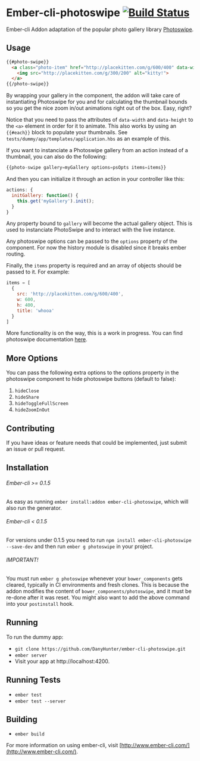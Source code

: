 # Ember-cli-photoswipe [![Build Status](https://travis-ci.org/poetic/ember-cli-photoswipe.svg)](https://travis-ci.org/poetic/ember-cli-photoswipe)

Ember-cli Addon adaptation of the popular photo gallery library
[Photoswipe](https://github.com/dimsemenov/PhotoSwipe).

## Usage

```html
{{#photo-swipe}}
  <a class="photo-item" href="http://placekitten.com/g/600/400" data-width="600" data-height="400">
    <img src="http://placekitten.com/g/300/200" alt="kitty!">
  </a>
{{/photo-swipe}}
```

By wrapping your gallery in the component, the addon will take care of
instantiating Photoswipe for you and for calculating the thumbnail bounds so
you get the nice zoom in/out animations right out of the box. Easy, right?

Notice that you need to pass the attributes of `data-width` and `data-height`
to the `<a>` element in order for it to animate. This also works by using an `{{#each}}`
block to populate your thumbnails. See `tests/dummy/app/templates/application.hbs`
as an example of this.

If you want to instanciate a Photoswipe gallery from an action instead of a
thumbnail, you can also do the following:

```javascript
{{photo-swipe gallery=myGallery options=psOpts items=items}}
```

And then you can initialize it through an action in your controller like this:

``` javascript
actions: {
  initGallery: function() {
    this.get('myGallery').init();
  }
}
```

Any property bound to `gallery` will become the actual gallery object.
This is used to instanciate PhotoSwipe and to interact with the live instance.

Any photoswipe options can be passed to the `options` property of the component.
For now the history module is disabled since it breaks ember routing.

Finally, the `items` property is required and an array of objects should be
passed to it. For example:

```javascript
items = [
  {
    src: 'http://placekitten.com/g/600/400',
    w: 600,
    h: 400,
    title: 'whooa'
  }
]
```

More functionality is on the way, this is a work in progress. You can find
photoswipe documentation [here](http://photoswipe.com/).

## More Options

You can pass the following extra options to the options property in the
photoswipe component to hide photoswipe buttons (default to false):

1. `hideClose`
2. `hideShare`
3. `hideToggleFullScreen`
4. `hideZoomInOut`

## Contributing

If you have ideas or feature needs that could be implemented, just submit an issue
or pull request.

## Installation

###### Ember-cli >= 0.1.5
As easy as running `ember install:addon ember-cli-photoswipe`, which will also
run the generator.

###### Ember-cli < 0.1.5
For versions under 0.1.5 you need to run `npm install ember-cli-photoswipe
--save-dev` and then run `ember g photoswipe` in your project.

###### IMPORTANT!
You must run `ember g photoswipe` whenever your `bower_components` gets cleared, typically in CI environments and fresh clones.
This is because the addon modifies the content of `bower_components/photoswipe`, and it must be re-done after it was reset. You might also want to add the above command into your `postinstall` hook.

## Running

To run the dummy app:

* `git clone https://github.com/DanyHunter/ember-cli-photoswipe.git`
* `ember server`
* Visit your app at http://localhost:4200.

## Running Tests

* `ember test`
* `ember test --server`

## Building

* `ember build`

For more information on using ember-cli, visit [http://www.ember-cli.com/](http://www.ember-cli.com/).
